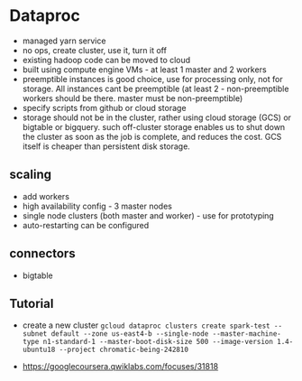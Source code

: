 # Dataproc
- managed yarn service
- no ops, create cluster, use it, turn it off
- existing hadoop code can be moved to cloud
- built using compute engine VMs - at least 1 master and 2 workers
- preemptible instances is good choice, use for processing only, not for storage. All instances cant be preemptible (at least 2 - non-preemptible workers should be there. master must be non-preemptible)
- specify scripts from github or cloud storage
- storage should not be in the cluster, rather using cloud storage (GCS) or bigtable or bigquery. such off-cluster storage enables us to shut down the cluster as soon as the job is complete, and reduces the cost. GCS itself is cheaper than persistent disk storage.

## scaling
- add workers
- high availability config - 3 master nodes
- single node clusters (both master and worker) - use for prototyping
- auto-restarting can be configured
## connectors
- bigtable

## Tutorial
- create a new cluster
`gcloud dataproc clusters create spark-test --subnet default --zone us-east4-b --single-node --master-machine-type n1-standard-1 --master-boot-disk-size 500 --image-version 1.4-ubuntu18 --project chromatic-being-242810`

- https://googlecoursera.qwiklabs.com/focuses/31818



